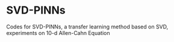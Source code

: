 # SVD-PINNs
Codes for SVD-PINNs, a transfer learning method based on SVD, experiments on 10-d Allen-Cahn Equation
